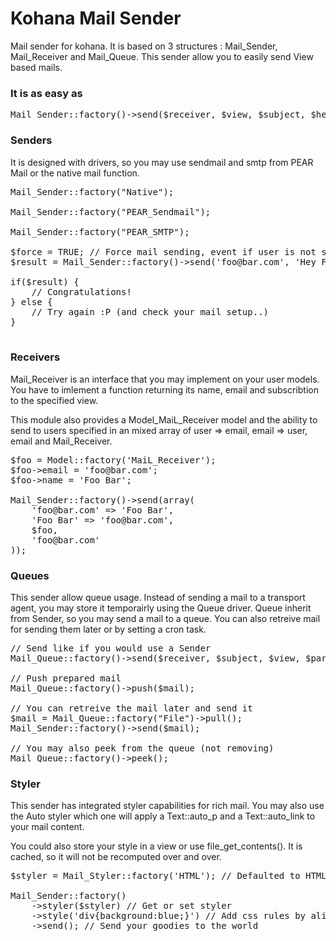 # Kohana Mail Sender

Mail sender for kohana. It is based on 3 structures : Mail_Sender, Mail_Receiver and Mail_Queue. This sender allow you to easily send View based mails.

### It is as easy as
<pre>
Mail_Sender::factory()->send($receiver, $view, $subject, $headers);
</pre>

### Senders

It is designed with drivers, so you may use sendmail and smtp from PEAR Mail or the native mail function.

<pre>
Mail_Sender::factory("Native");

Mail_Sender::factory("PEAR_Sendmail");

Mail_Sender::factory("PEAR_SMTP");

$force = TRUE; // Force mail sending, event if user is not subscribed (changes nothing here, unless we use Mail_Receiver interface).
$result = Mail_Sender::factory()->send('foo@bar.com', 'Hey Foo, here is your activation key!', 'mail/activation', array('key' => $key), array('Bcc' => 'admin@bar.com'), $force);

if($result) {
    // Congratulations!
} else {
    // Try again :P (and check your mail setup..)
}

</pre>

### Receivers

Mail_Receiver is an interface that you may implement on your user models. You have to imlement a function returning its name, email and subscribtion to the specified view.

This module also provides a Model_MaiL_Receiver model and the ability to send to users specified in an mixed array of user => email, email => user, email and Mail_Receiver.

<pre>
$foo = Model::factory('MaiL_Receiver');
$foo->email = 'foo@bar.com';
$foo->name = 'Foo Bar';

Mail_Sender::factory()->send(array(
    'foo@bar.com' => 'Foo Bar',
    'Foo Bar' => 'foo@bar.com',
    $foo,
    'foo@bar.com'
));
</pre>

### Queues

This sender allow queue usage. Instead of sending a mail to a transport agent, you may store it temporairly using the Queue driver. Queue inherit from Sender, so you may send a mail to a queue. You can also retreive mail for sending them later or by setting a cron task.

<pre>
// Send like if you would use a Sender
Mail_Queue::factory()->send($receiver, $subject, $view, $parameters, $headers, $force);

// Push prepared mail
Mail_Queue::factory()->push($mail);

// You can retreive the mail later and send it
$mail = Mail_Queue::factory("File")->pull();
Mail_Sender::factory()->send($mail);

// You may also peek from the queue (not removing)
Mail_Queue::factory()->peek();
</pre>


### Styler

This sender has integrated styler capabilities for rich mail. You may also use the Auto styler which one will apply a Text::auto_p and a Text::auto_link to your mail content.

You could also store your style in a view or use file_get_contents(). It is cached, so it will not be recomputed over and over.

<pre>
$styler = Mail_Styler::factory('HTML'); // Defaulted to HTML, you might omit setting your styler.

Mail_Sender::factory()
    ->styler($styler) // Get or set styler
    ->style('div{background:blue;}') // Add css rules by aliasing ->styler()->style()
    ->send(); // Send your goodies to the world
</pre>
